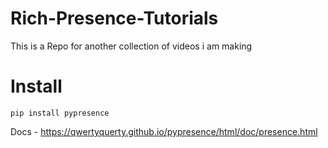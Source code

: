 # Rich-Presence-Tutorials
This is a Repo for another collection of videos i am making

# Install 
` pip install pypresence `

Docs - https://qwertyquerty.github.io/pypresence/html/doc/presence.html
